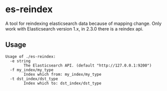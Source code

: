 # es-reindex
A tool for reindexing elasticsearch data because of mapping change. Only work with Elasticsearch version 1.x, in 2.3.0 there is a reindex api.
## Usage
```
Usage of ./es-reindex:
  -e string
        The Elasticsearch API. (default "http://127.0.0.1:9200")
  -f my_index/my_type
        Index which from: my_index/my_type
  -t dst_index/dst_type
        Index which to: dst_index/dst_type
```
